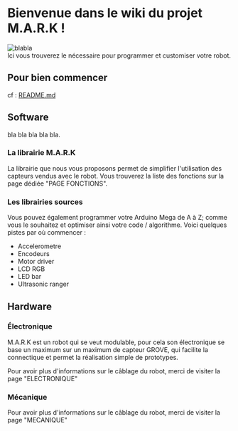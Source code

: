 # Bienvenue dans le wiki du projet M.A.R.K ! 
![blabla](https://dubsism.files.wordpress.com/2017/12/image-not-found.png?w=547)<br />
Ici vous trouverez le nécessaire pour programmer et customiser votre robot. <br />

## Pour bien commencer 
cf : [README.md](https://github.com/generationrobots-lab/MARK/blob/master/README.md)

## Software
bla bla bla bla bla.
### La librairie M.A.R.K
La librairie que nous vous proposons permet de simplifier l'utilisation des capteurs vendus avec le robot.  Vous trouverez la liste des fonctions sur la page dédiée "PAGE FONCTIONS".
### Les librairies sources
Vous pouvez également programmer votre Arduino Mega de A à Z; comme vous le souhaitez et optimiser ainsi votre code / algorithme. Voici quelques pistes par où commencer : 
* Accelerometre
* Encodeurs
* Motor driver
* LCD RGB
* LED bar
* Ultrasonic ranger

## Hardware

### Électronique <br />
M.A.R.K est un robot qui se veut modulable, pour cela son électronique se base un maximum sur un maximum de capteur GROVE, qui facilite la connectique et permet la réalisation simple de prototypes. 

Pour avoir plus d'informations sur le câblage du robot, merci de visiter la page "ELECTRONIQUE"
### Mécanique
Pour avoir plus d'informations sur le câblage du robot, merci de visiter la page "MECANIQUE"
